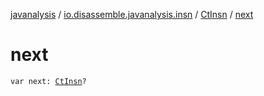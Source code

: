 [javanalysis](../../index.md) / [io.disassemble.javanalysis.insn](../index.md) / [CtInsn](index.md) / [next](./next.md)

# next

`var next: `[`CtInsn`](index.md)`?`